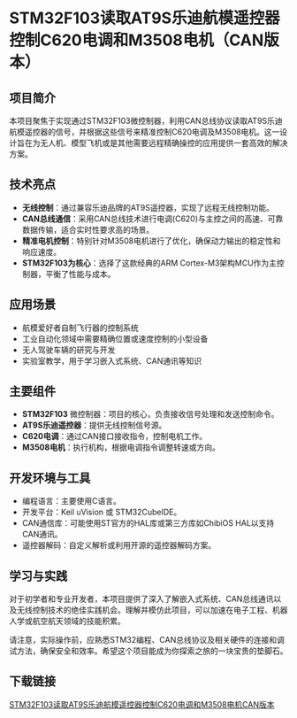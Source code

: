 # STM32F103读取AT9S乐迪航模遥控器控制C620电调和M3508电机（CAN版本）

## 项目简介

本项目聚焦于实现通过STM32F103微控制器，利用CAN总线协议读取AT9S乐迪航模遥控器的信号，并根据这些信号来精准控制C620电调及M3508电机。这一设计旨在为无人机、模型飞机或是其他需要远程精确操控的应用提供一套高效的解决方案。

## 技术亮点

- **无线控制**：通过兼容乐迪品牌的AT9S遥控器，实现了远程无线控制功能。
- **CAN总线通信**：采用CAN总线技术进行电调(C620)与主控之间的高速、可靠数据传输，适合实时性要求高的场景。
- **精准电机控制**：特别针对M3508电机进行了优化，确保动力输出的稳定性和响应速度。
- **STM32F103为核心**：选择了这款经典的ARM Cortex-M3架构MCU作为主控制器，平衡了性能与成本。

## 应用场景

- 航模爱好者自制飞行器的控制系统
- 工业自动化领域中需要精确位置或速度控制的小型设备
- 无人驾驶车辆的研究与开发
- 实验室教学，用于学习嵌入式系统、CAN通讯等知识

## 主要组件

- **STM32F103** 微控制器：项目的核心，负责接收信号处理和发送控制命令。
- **AT9S乐迪遥控器**：提供无线控制信号源。
- **C620电调**：通过CAN接口接收指令，控制电机工作。
- **M3508电机**：执行机构，根据电调指令调整转速或方向。

## 开发环境与工具

- 编程语言：主要使用C语言。
- 开发平台：Keil uVision 或 STM32CubeIDE。
- CAN通信库：可能使用ST官方的HAL库或第三方库如ChibiOS HAL以支持CAN通讯。
- 遥控器解码：自定义解析或利用开源的遥控器解码方案。

## 学习与实践

对于初学者和专业开发者，本项目提供了深入了解嵌入式系统、CAN总线通讯以及无线控制技术的绝佳实践机会。理解并模仿此项目，可以加速在电子工程、机器人学或航空航天领域的技能积累。

请注意，实际操作前，应熟悉STM32编程、CAN总线协议及相关硬件的连接和调试方法，确保安全和效率。希望这个项目能成为你探索之旅的一块宝贵的垫脚石。

## 下载链接

[STM32F103读取AT9S乐迪航模遥控器控制C620电调和M3508电机CAN版本](https://pan.quark.cn/s/038f1f8a0ca0)